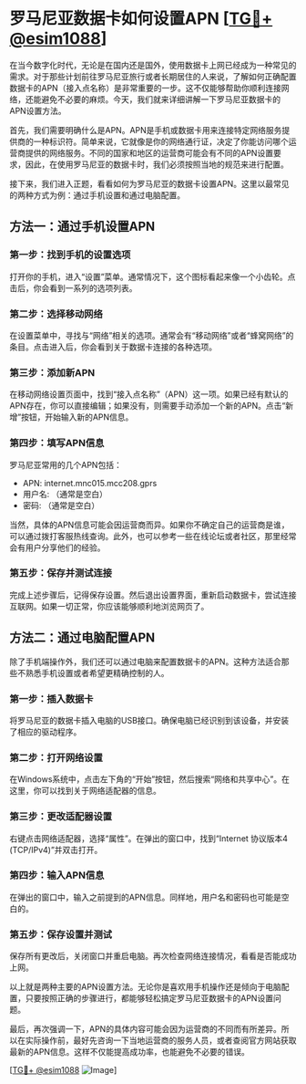 # 罗马尼亚数据卡如何设置APN [[TG💪+ @esim1088](https://t.me/s/esim1088)]

在当今数字化时代，无论是在国内还是国外，使用数据卡上网已经成为一种常见的需求。对于那些计划前往罗马尼亚旅行或者长期居住的人来说，了解如何正确配置数据卡的APN（接入点名称）是非常重要的一步。这不仅能够帮助你顺利连接网络，还能避免不必要的麻烦。今天，我们就来详细讲解一下罗马尼亚数据卡的APN设置方法。

首先，我们需要明确什么是APN。APN是手机或数据卡用来连接特定网络服务提供商的一种标识符。简单来说，它就像是你的网络通行证，决定了你能访问哪个运营商提供的网络服务。不同的国家和地区的运营商可能会有不同的APN设置要求，因此，在使用罗马尼亚的数据卡时，我们必须按照当地的规范来进行配置。

接下来，我们进入正题，看看如何为罗马尼亚的数据卡设置APN。这里以最常见的两种方式为例：通过手机设置和通过电脑配置。

## 方法一：通过手机设置APN

### 第一步：找到手机的设置选项
打开你的手机，进入“设置”菜单。通常情况下，这个图标看起来像一个小齿轮。点击后，你会看到一系列的选项列表。

### 第二步：选择移动网络
在设置菜单中，寻找与“网络”相关的选项。通常会有“移动网络”或者“蜂窝网络”的条目。点击进入后，你会看到关于数据卡连接的各种选项。

### 第三步：添加新APN
在移动网络设置页面中，找到“接入点名称”（APN）这一项。如果已经有默认的APN存在，你可以直接编辑；如果没有，则需要手动添加一个新的APN。点击“新增”按钮，开始输入新的APN信息。

### 第四步：填写APN信息
罗马尼亚常用的几个APN包括：
- APN: internet.mnc015.mcc208.gprs
- 用户名: （通常是空白）
- 密码: （通常是空白）

当然，具体的APN信息可能会因运营商而异。如果你不确定自己的运营商是谁，可以通过拨打客服热线查询。此外，也可以参考一些在线论坛或者社区，那里经常会有用户分享他们的经验。

### 第五步：保存并测试连接
完成上述步骤后，记得保存设置。然后退出设置界面，重新启动数据卡，尝试连接互联网。如果一切正常，你应该能够顺利地浏览网页了。

## 方法二：通过电脑配置APN

除了手机端操作外，我们还可以通过电脑来配置数据卡的APN。这种方法适合那些不熟悉手机设置或者希望更精确控制的人。

### 第一步：插入数据卡
将罗马尼亚的数据卡插入电脑的USB接口。确保电脑已经识别到该设备，并安装了相应的驱动程序。

### 第二步：打开网络设置
在Windows系统中，点击左下角的“开始”按钮，然后搜索“网络和共享中心”。在这里，你可以找到关于网络适配器的信息。

### 第三步：更改适配器设置
右键点击网络适配器，选择“属性”。在弹出的窗口中，找到“Internet 协议版本4 (TCP/IPv4)”并双击打开。

### 第四步：输入APN信息
在弹出的窗口中，输入之前提到的APN信息。同样地，用户名和密码也可能是空白的。

### 第五步：保存设置并测试
保存所有更改后，关闭窗口并重启电脑。再次检查网络连接情况，看看是否能成功上网。

以上就是两种主要的APN设置方法。无论你是喜欢用手机操作还是倾向于电脑配置，只要按照正确的步骤进行，都能够轻松搞定罗马尼亚数据卡的APN设置问题。

最后，再次强调一下，APN的具体内容可能会因为运营商的不同而有所差异。所以在实际操作前，最好先咨询一下当地运营商的服务人员，或者查阅官方网站获取最新的APN信息。这样不仅能提高成功率，也能避免不必要的错误。

[[TG💪+ @esim1088](https://t.me/s/esim1088) ![Image](https://i.postimg.cc/4NQfJmqS/Snipaste-2025-05-13-00-14-12.png)]